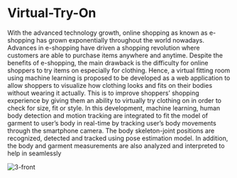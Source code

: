 # Virtual-Try-On

With the advanced technology growth, online shopping as known as e-shopping has grown exponentially throughout the world nowadays. Advances in e-shopping have driven a shopping revolution where customers are able to purchase items anywhere and anytime. Despite the benefits of e-shopping, the main drawback is the difficulty for online shoppers to try items on especially for clothing. Hence, a virtual fitting room using machine learning is proposed to be developed as a web application to allow shoppers to visualize how clothing looks and fits on their bodies without wearing it actually. This is to improve shoppers’ shopping experience by giving them an ability to virtually try clothing on in order to check for size, fit or style. In this development, machine learning, human body detection and motion tracking are integrated to fit the model of garment to user’s body in real-time by tracking user’s body movements through the smartphone camera. The body skeleton-joint positions are recognized, detected and tracked using pose estimation model. In addition, the body and garment measurements are also analyzed and interpreted to help in seamlessly

![3-front](https://github.com/OmarAhmed8581/Virtual-Try-On/assets/53855546/ddca8d0b-ea6b-4f87-8ae8-a3023cc2b678)
